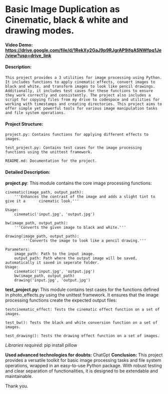 # Basic Image Duplication as Cinematic, black & white and drawing modes.

#### Video Demo:  https://drive.google.com/file/d/1RekXy2GaJ9p9RJgrAP9ifqASNWfpq1Je/view?usp=drive_link
#### Description:

    This project provides a 3 utilities for image processing using Python. It includes functions to apply cinematic effects, convert images to black and white, and transform images to look like pencil drawings. Additionally, it includes test cases for these functions to ensure they work correctly and consistently. The project also includes a script for copying files from my drive to codespace and utilities for working with timestamps and creating directories. This project aims to offer simple yet powerful tools for various image manipulation tasks and file system operations.

#### Project Structure:

    project.py: Contains functions for applying different effects to images.

    test_project.py: Contains test cases for the image processing functions using the unittest framework.

    README.md: Documentation for the project.


#### Detailed Description:

**project.py**:    This module contains the core image processing functions:

    cinematic(image_path, output_path):
        '''Enhances the contrast of the image and adds a slight tint to give it a      cinematic look.'''

    Usage:
        cinematic('input.jpg', 'output.jpg')

    bw(image_path, output_path):
        '''Converts the given image to black and white.'''

    drawing(image_path, output_path):
            '''Converts the image to look like a pencil drawing.'''

    Parameters:
        image_path: Path to the input image.
        output_path: Path where the output image will be saved, automatically it saved in seperate folder.
    Usage:
        cinematic('input.jpg', 'output.jpg')
        bw(image_path, output_path)
        drawing('input.jpg', 'output.jpg')

**test_project.py:**
    This module contains test cases for the functions defined in photo_effects.py using the unittest framework. It ensures that the image processing functions create the expected output files:

    testcinematic_effect: Tests the cinematic effect function on a set of images.

    test_bw(): Tests the black and white conversion function on a set of images.

    test_drawing(): Tests the drawing effect function on a set of images.

_Libraries required:_ pip install pillow

**Used advanced technologies for doubts:** ChatGpt
**Conclusion:**
    This project provides a versatile toolkit for basic image processing tasks and file system operations, wrapped in an easy-to-use Python package. With robust testing and clear separation of functionalities, it is designed to be extendable and maintainable.

Thank you.






